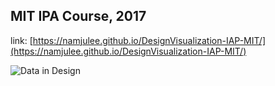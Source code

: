 ## MIT IPA Course, 2017

link: [https://namjulee.github.io/DesignVisualization-IAP-MIT/](https://namjulee.github.io/DesignVisualization-IAP-MIT/)

![Data in Design](https://namjulee.github.io/njs-lab-public/project/2017-mit-ipa-course/2017-mit-ipa-course.jpg)
